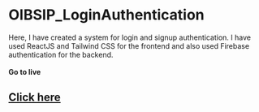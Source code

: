 # OIBSIP_LoginAuthentication
Here, I have created a system for login and signup authentication. I have used ReactJS and Tailwind CSS for the frontend and also used Firebase authentication for the backend.
<br/><br/>
<b>Go to live</b>
## <a href="https://sign-up-login-82684.firebaseapp.com/">Click here</a>
